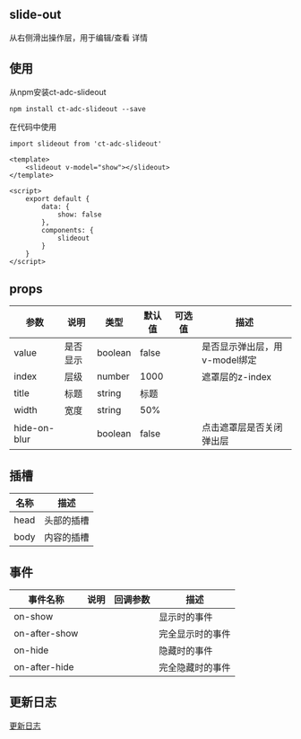 ## slide-out

从右侧滑出操作层，用于编辑/查看 详情

## 使用

从npm安装ct-adc-slideout

```
npm install ct-adc-slideout --save

```
在代码中使用

```
import slideout from 'ct-adc-slideout'

<template>
	<slideout v-model="show"></slideout>
</template>

<script>
	export default {
		data: {
			show: false
		},
		components: {
			slideout
		}
	}
</script>

```

## props

参数 | 说明 | 类型 | 默认值 | 可选值 | 描述 |
--- | --- | --- | --- | ---- | ---
value | 是否显示 | boolean | false | | 是否显示弹出层，用v-model绑定|
index | 层级 | number | 1000 | | 遮罩层的z-index|
title | 标题 | string | 标题 | | |
width | 宽度 | string | 50% | | |
hide-on-blur |  | boolean | false | |点击遮罩层是否关闭弹出层|

## 插槽

名称 | 描述 | 
--- | --- 
head | 头部的插槽 |
body | 内容的插槽 | 


## 事件

事件名称 | 说明 | 回调参数 | 描述
--- | --- | --- | --- 
on-show |  |  | 显示时的事件
on-after-show |  |  | 完全显示时的事件
on-hide |  |  | 隐藏时的事件
on-after-hide |  |  | 完全隐藏时的事件

## 更新日志

[更新日志](https://github.com/ct-adc/adc-slideout/blob/master/CHANGELOG.md)


